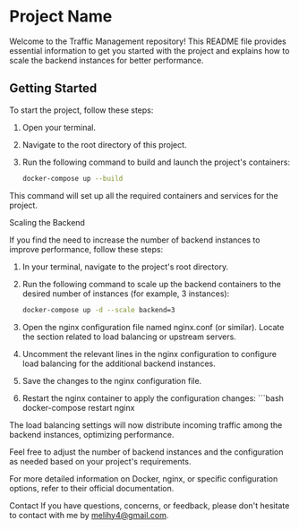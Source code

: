 # Project Name

Welcome to the Traffic Management repository! This README file provides essential information to get you started with the project and explains how to scale the backend instances for better performance.

## Getting Started

To start the project, follow these steps:

1. Open your terminal.

2. Navigate to the root directory of this project.

3. Run the following command to build and launch the project's containers:

   ```bash
   docker-compose up --build
This command will set up all the required containers and services for the project.

Scaling the Backend

If you find the need to increase the number of backend instances to improve performance, follow these steps:

1) In your terminal, navigate to the project's root directory.

2) Run the following command to scale up the backend containers to the desired number of instances (for example, 3 instances):
    ```bash
    docker-compose up -d --scale backend=3

3) Open the nginx configuration file named nginx.conf (or similar). Locate the section related to load balancing or upstream servers.
4) Uncomment the relevant lines in the nginx configuration to configure load balancing for the additional backend instances.
5) Save the changes to the nginx configuration file.
6) Restart the nginx container to apply the configuration changes:
        ```bash
    docker-compose restart nginx

The load balancing settings will now distribute incoming traffic among the backend instances, optimizing performance.

Feel free to adjust the number of backend instances and the configuration as needed based on your project's requirements.

For more detailed information on Docker, nginx, or specific configuration options, refer to their official documentation.

Contact
If you have questions, concerns, or feedback, please don't hesitate to contact with me by melihy4@gmail.com.